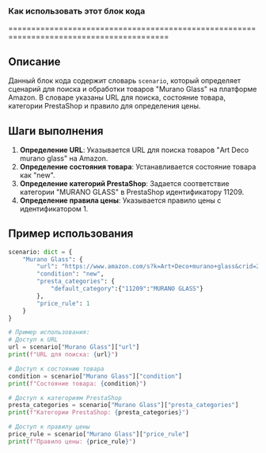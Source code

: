 ### Как использовать этот блок кода
=========================================================================================

Описание
-------------------------
Данный блок кода содержит словарь `scenario`, который определяет сценарий для поиска и обработки товаров "Murano Glass" на платформе Amazon. В словаре указаны URL для поиска, состояние товара, категории PrestaShop и правило для определения цены.

Шаги выполнения
-------------------------
1. **Определение URL**: Указывается URL для поиска товаров "Art Deco murano glass" на Amazon.
2. **Определение состояния товара**: Устанавливается состояние товара как "new".
3. **Определение категорий PrestaShop**: Задается соответствие категории "MURANO GLASS" в PrestaShop идентификатору 11209.
4. **Определение правила цены**: Указывается правило цены с идентификатором 1.

Пример использования
-------------------------

```python
scenario: dict = {
    "Murano Glass": {
        "url": "https://www.amazon.com/s?k=Art+Deco+murano+glass&crid=24Q0ZZYVNOQMP&sprefix=art+deco+murano+glass%2Caps%2C230&ref=nb_sb_noss",
        "condition": "new",
        "presta_categories": {
            "default_category":{"11209":"MURANO GLASS"}
        },
        "price_rule": 1
    }
}

# Пример использования:
# Доступ к URL
url = scenario["Murano Glass"]["url"]
print(f"URL для поиска: {url}")

# Доступ к состоянию товара
condition = scenario["Murano Glass"]["condition"]
print(f"Состояние товара: {condition}")

# Доступ к категориям PrestaShop
presta_categories = scenario["Murano Glass"]["presta_categories"]
print(f"Категории PrestaShop: {presta_categories}")

# Доступ к правилу цены
price_rule = scenario["Murano Glass"]["price_rule"]
print(f"Правило цены: {price_rule}")